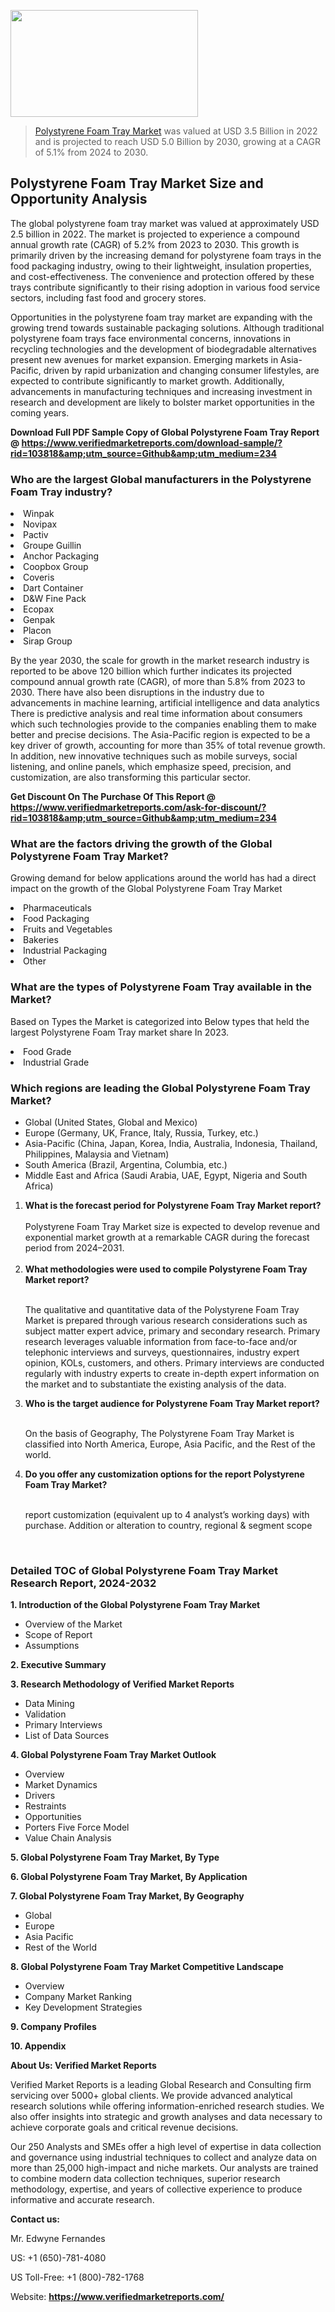 <img src="https://ffe5etoiles.com/wp-content/uploads/2024/12/MST1-300x171.png" alt="" width="300" height="171" class="alignnone size-medium wp-image-20088" /><blockquote><p><p><a href="https://www.verifiedmarketreports.com/download-sample/?rid=103818&utm_source=Github&utm_medium=234" target="_blank">Polystyrene Foam Tray Market</a> was valued at USD 3.5 Billion in 2022 and is projected to reach USD 5.0 Billion by 2030, growing at a CAGR of 5.1% from 2024 to 2030.</p></blockquote><p><h2>Polystyrene Foam Tray Market Size and Opportunity Analysis</h2><p>The global polystyrene foam tray market was valued at approximately USD 2.5 billion in 2022. The market is projected to experience a compound annual growth rate (CAGR) of 5.2% from 2023 to 2030. This growth is primarily driven by the increasing demand for polystyrene foam trays in the food packaging industry, owing to their lightweight, insulation properties, and cost-effectiveness. The convenience and protection offered by these trays contribute significantly to their rising adoption in various food service sectors, including fast food and grocery stores.</p><p>Opportunities in the polystyrene foam tray market are expanding with the growing trend towards sustainable packaging solutions. Although traditional polystyrene foam trays face environmental concerns, innovations in recycling technologies and the development of biodegradable alternatives present new avenues for market expansion. Emerging markets in Asia-Pacific, driven by rapid urbanization and changing consumer lifestyles, are expected to contribute significantly to market growth. Additionally, advancements in manufacturing techniques and increasing investment in research and development are likely to bolster market opportunities in the coming years.</p></p><p class=""><strong>Download Full PDF Sample Copy of Global Polystyrene Foam Tray Report @ <a href="https://www.verifiedmarketreports.com/download-sample/?rid=103818&amp;utm_source=Github&amp;utm_medium=234" target="_blank">https://www.verifiedmarketreports.com/download-sample/?rid=103818&amp;utm_source=Github&amp;utm_medium=234</a></strong></p><h3 id="" class="">Who are the largest Global manufacturers in the Polystyrene Foam Tray industry?</h3><p><li>Winpak</li><li> Novipax</li><li> Pactiv</li><li> Groupe Guillin</li><li> Anchor Packaging</li><li> Coopbox Group</li><li> Coveris</li><li> Dart Container</li><li> D&W Fine Pack</li><li> Ecopax</li><li> Genpak</li><li> Placon</li><li> Sirap Group</li></p><div class=""><div class="" dir="" data-message-author-role="" data-message-id="" data-message-model-slug=""><div class=""><div class=""><div class=""><div class="" dir="" data-message-author-role="" data-message-id="" data-message-model-slug=""><div class=""><div class=""><p>By the year 2030, the scale for growth in the market research industry is reported to be above 120 billion which further indicates its projected compound annual growth rate (CAGR), of more than 5.8% from 2023 to 2030. There have also been disruptions in the industry due to advancements in machine learning, artificial intelligence and data analytics There is predictive analysis and real time information about consumers which such technologies provide to the companies enabling them to make better and precise decisions. The Asia-Pacific region is expected to be a key driver of growth, accounting for more than 35% of total revenue growth. In addition, new innovative techniques such as mobile surveys, social listening, and online panels, which emphasize speed, precision, and customization, are also transforming this particular sector.</p><p><strong>Get Discount On The Purchase Of This Report @&nbsp; <a href="https://www.verifiedmarketreports.com/ask-for-discount/?rid=103818&amp;utm_source=Github&amp;utm_medium=234" target="_blank">https://www.verifiedmarketreports.com/ask-for-discount/?rid=103818&amp;utm_source=Github&amp;utm_medium=234</a></strong></p></div></div></div></div></div></div></div></div><h3 id="" class="">What are the factors driving the growth of the Global Polystyrene Foam Tray Market?</h3><p id="" class="">Growing demand for below applications around the world has had a direct impact on the growth of the Global Polystyrene Foam Tray Market</p><p id="" class=""><li>Pharmaceuticals</li><li> Food Packaging</li><li> Fruits and Vegetables</li><li> Bakeries</li><li> Industrial Packaging</li><li> Other</li></p><h3 id="" class="">What are the types of Polystyrene Foam Tray available in the Market?</h3><p id="" class="">Based on Types the Market is categorized into Below types that held the largest Polystyrene Foam Tray market share In 2023.</p><p id="" class=""><li>Food Grade</li><li> Industrial Grade</li></p><h3 id="" class="">Which regions are leading the Global Polystyrene Foam Tray Market?</h3><ul><li>Global (United States, Global and Mexico)</li><li>Europe (Germany, UK, France, Italy, Russia, Turkey, etc.)</li><li>Asia-Pacific (China, Japan, Korea, India, Australia, Indonesia, Thailand, Philippines, Malaysia and Vietnam)</li><li>South America (Brazil, Argentina, Columbia, etc.)</li><li>Middle East and Africa (Saudi Arabia, UAE, Egypt, Nigeria and South Africa)</li></ul><p><ol><li><strong>What is the forecast period for Polystyrene Foam Tray Market report?<br /></strong><br /><span data-sheets-root="1" data-sheets-value="{&quot;1&quot;:2,&quot;2&quot;:&quot;XXXX size is expected to develop revenue and exponential market growth at a remarkable CAGR during the forecast period from 2024&ndash;2030.&quot;}" data-sheets-userformat="{&quot;2&quot;:12674,&quot;4&quot;:{&quot;1&quot;:2,&quot;2&quot;:16776960},&quot;10&quot;:2,&quot;11&quot;:0,&quot;15&quot;:&quot;Arial&quot;,&quot;16&quot;:12}">Polystyrene Foam Tray Market size is expected to develop revenue and exponential market growth at a remarkable CAGR during the forecast period from 2024&ndash;2031.</span><br /><br /></li><li><strong>What methodologies were used to compile Polystyrene Foam Tray Market report?<br /><br /></strong><p>The qualitative and quantitative data of the&nbsp;Polystyrene Foam Tray Market is prepared through various research considerations such as subject matter expert advice, primary and secondary research. Primary research leverages valuable information from face-to-face and/or telephonic interviews and surveys, questionnaires, industry expert opinion, KOLs, customers, and others. Primary interviews are conducted regularly with industry experts to create in-depth expert information on the market and to substantiate the existing analysis of the data.&nbsp;</p></li><li><strong>Who is the target audience for Polystyrene Foam Tray Market report?<br /><br /></strong><p>On the basis of Geography, The&nbsp;Polystyrene Foam Tray Market is classified into North America, Europe, Asia Pacific, and the Rest of the world.</p></li><li><strong>Do you offer any customization options for the report Polystyrene Foam Tray Market?<br /><br /></strong><p>report customization (equivalent up to 4 analyst&rsquo;s working days) with purchase. Addition or alteration to country, regional &amp; segment scope</p><p>&nbsp;</p></li></ol></p><h3 id="" class="">Detailed TOC of Global Polystyrene Foam Tray Market Research Report, 2024-2032</h3><p id="" class=""><strong>1. Introduction of the Global Polystyrene Foam Tray Market</strong></p><ul><li>Overview of the Market</li><li>Scope of Report</li><li>Assumptions</li></ul><p id="" class=""><strong>2. Executive Summary</strong></p><p id="" class=""><strong>3. Research Methodology of&nbsp;Verified Market Reports</strong></p><ul><li>Data Mining</li><li>Validation</li><li>Primary Interviews</li><li>List of Data Sources</li></ul><p id="" class=""><strong>4. Global Polystyrene Foam Tray Market Outlook</strong></p><ul><li>Overview</li><li>Market Dynamics</li><li>Drivers</li><li>Restraints</li><li>Opportunities</li><li>Porters Five Force Model</li><li>Value Chain Analysis</li></ul><p id="" class=""><strong>5. Global Polystyrene Foam Tray Market, By&nbsp;Type</strong></p><p id="" class=""><strong>6. Global Polystyrene Foam Tray Market, By Application</strong></p><p id="" class=""><strong>7. Global Polystyrene Foam Tray Market, By Geography</strong></p><ul><li>Global</li><li>Europe</li><li>Asia Pacific</li><li>Rest of the World</li></ul><p id="" class=""><strong>8. Global Polystyrene Foam Tray Market Competitive Landscape</strong></p><ul><li>Overview</li><li>Company Market Ranking</li><li>Key Development Strategies</li></ul><p id="" class=""><strong>9. Company Profiles</strong></p><p id="" class=""><strong>10. Appendix</strong></p><p id="" class=""><strong>About Us: Verified Market Reports</strong></p><p id="" class="">Verified Market Reports is a leading Global Research and Consulting firm servicing over 5000+ global clients. We provide advanced analytical research solutions while offering information-enriched research studies. We also offer insights into strategic and growth analyses and data necessary to achieve corporate goals and critical revenue decisions.</p><p id="" class="">Our 250 Analysts and SMEs offer a high level of expertise in data collection and governance using industrial techniques to collect and analyze data on more than 25,000 high-impact and niche markets. Our analysts are trained to combine modern data collection techniques, superior research methodology, expertise, and years of collective experience to produce informative and accurate research.</p><p id="" class=""><strong>Contact us:</strong></p><p id="" class="">Mr. Edwyne Fernandes</p><p id="" class="">US: +1 (650)-781-4080</p><p id="" class="">US Toll-Free: +1 (800)-782-1768</p><p id="" class="">Website: <a target="" data-test-app-aware-link=""><strong>https://www.verifiedmarketreports.com/</strong></a></p>
